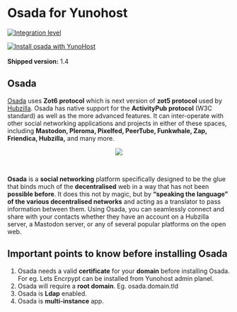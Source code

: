 # Osada for Yunohost

[![Integration level](https://dash.yunohost.org/integration/osada.svg)](https://ci-apps.yunohost.org/jenkins/job/osada%20%28Community%29/lastBuild/consoleFull)

[![Install osada with YunoHost](https://install-app.yunohost.org/install-with-yunohost.png)](https://install-app.yunohost.org/?app=osada) <br><br>
**Shipped version:** 1.4
<br>
## Osada
[Osada](http://zotlabs.com/osada/) uses **Zot6 protocol** which is next version of **zot5 protocol** used by [Hubzilla](http://hubzilla.org). Osada has native support for the **ActivityPub protocol** (W3C standard) as well as the more advanced features. It can inter-operate with other social networking applications and projects in either of these spaces, including **Mastodon, Pleroma, Pixelfed, PeerTube, Funkwhale, Zap, Friendica, Hubzilla,** and many more. <br>

<p align="center"><img src="http://zotlabs.com/osada/img/comment_on_posts.gif"></p>
<br>

**Osada** is a **social networking** platform specifically designed to be the glue that binds much of the **decentralised** web in a way that has not been **possible before**. It does this not by magic, but by **“speaking the language” of the various decentralised networks** and acting as a translator to pass information between them. Using Osada, you can seamlessly connect and share with your contacts whether they have an account on a Hubzilla server, a Mastodon server, or any of several popular platforms on the open web. 

## Important points to know before installing Osada
1. Osada needs a valid **certificate** for your **domain** before installing Osada. For eg. Lets Encrpypt can be installed from Yunohost admin planel.
1. Osada will require a **root domain**. Eg. osada.domain.tld
1. Osada is **Ldap** enabled.
1. Osada is **multi-instance** app.


